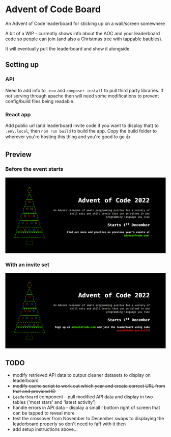 # Advent of Code Board
An Advent of Code leaderboard for sticking up on a wall/screen somewhere

A bit of a WIP - currently shows info about the AOC and your leaderboard code so people can join (and also a Christmas tree with tappable baubles).

It will eventually pull the leaderboard and show it alongside.

## Setting up
### API
Need to add info to `.env` and `composer install` to pull third party libraries. If not serving through apache then will need some modifications to prevent config/build files being readable.

### React app
Add public url (and leaderboard invite code if you want to display that) to `.env.local`, then `npm run build` to build the app. Copy the build folder to wherever you're hosting this thing and you're good to go 👍

## Preview
### Before the event starts
![Before event](screenshots/before.png)

### With an invite set
![Before event with invite code](screenshots/before_invite.png)

## TODO
* modify retrieved API data to output cleaner datasets to display on leaderboard
* ~~modify cache script to work out which year and create correct URL from that and provided ID~~
* `Leaderboard` component - pull modified API data and display in two tables ('most stars' and 'latest activity')
* handle errors in API data - display a small ! bottom right of screen that can be tapped to reveal more
* test the crossover from November to December swaps to displaying the leaderboard properly so don't need to faff with it then
* add setup instructions above...
